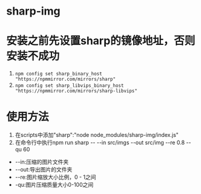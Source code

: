 # sharp-img

# 安装之前先设置sharp的镜像地址，否则安装不成功
1. `npm config set sharp_binary_host "https://npmmirror.com/mirrors/sharp"`
2. `npm config set sharp_libvips_binary_host "https://npmmirror.com/mirrors/sharp-libvips"`

# 使用方法
1. 在scripts中添加"sharp":"node node_modules/sharp-img/index.js"
2. 在命令行中执行npm run sharp -- --in src/imgs --out src/img --re 0.8 --qu 60

+ --in:压缩的图片文件夹
+ --out:导出图片的文件夹
+ --re:图片缩放大小比例，0 - 1之间
+ -qu:图片压缩质量大小0-100之间
